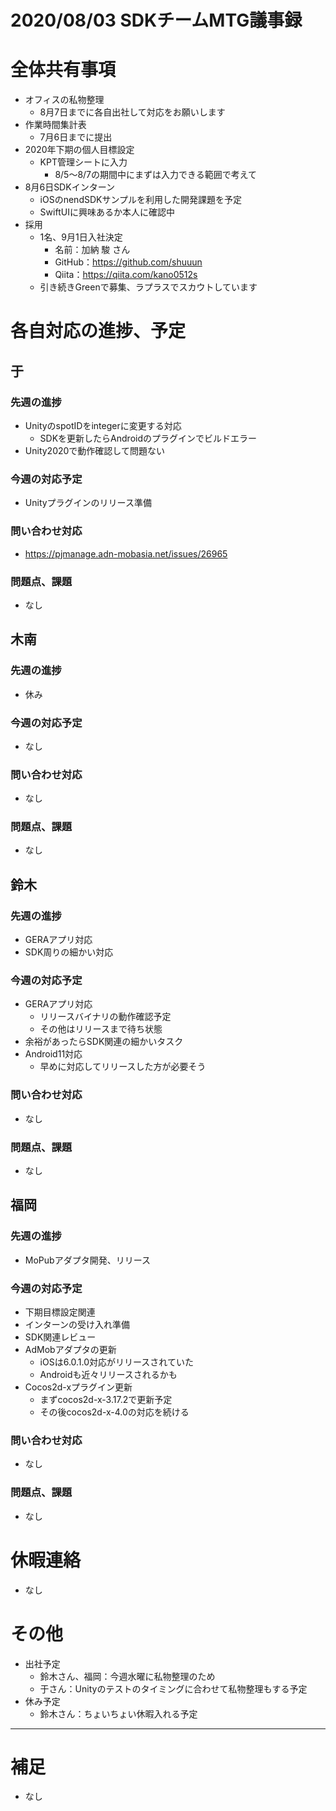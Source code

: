 # 2020/08/03 SDKチームMTG議事録

# 全体共有事項
- オフィスの私物整理
  - 8月7日までに各自出社して対応をお願いします
- 作業時間集計表
  - 7月6日までに提出
- 2020年下期の個人目標設定
  - KPT管理シートに入力
    - 8/5〜8/7の期間中にまずは入力できる範囲で考えて
- 8月6日SDKインターン
  - iOSのnendSDKサンプルを利用した開発課題を予定
  - SwiftUIに興味あるか本人に確認中
- 採用
  - 1名、9月1日入社決定
    - 名前：加納 駿 さん
    - GitHub：https://github.com/shuuun
    - Qiita：https://qiita.com/kano0512s
  - 引き続きGreenで募集、ラプラスでスカウトしています

# 各自対応の進捗、予定
## 于
### 先週の進捗
- UnityのspotIDをintegerに変更する対応
  - SDKを更新したらAndroidのプラグインでビルドエラー
- Unity2020で動作確認して問題ない

### 今週の対応予定
- Unityプラグインのリリース準備

### 問い合わせ対応
- https://pjmanage.adn-mobasia.net/issues/26965

### 問題点、課題
- なし

## 木南
### 先週の進捗
- 休み

### 今週の対応予定
- なし

### 問い合わせ対応
- なし

### 問題点、課題
- なし

## 鈴木
### 先週の進捗
- GERAアプリ対応
- SDK周りの細かい対応

### 今週の対応予定
- GERAアプリ対応
  - リリースバイナリの動作確認予定
  - その他はリリースまで待ち状態
- 余裕があったらSDK関連の細かいタスク
- Android11対応
  - 早めに対応してリリースした方が必要そう

### 問い合わせ対応
- なし

### 問題点、課題
- なし

## 福岡
### 先週の進捗
- MoPubアダプタ開発、リリース

### 今週の対応予定
- 下期目標設定関連
- インターンの受け入れ準備
- SDK関連レビュー
- AdMobアダプタの更新
  - iOSは6.0.1.0対応がリリースされていた
  - Androidも近々リリースされるかも
- Cocos2d-xプラグイン更新
  - まずcocos2d-x-3.17.2で更新予定
  - その後cocos2d-x-4.0の対応を続ける

### 問い合わせ対応
- なし

### 問題点、課題
- なし

# 休暇連絡
- なし

# その他
- 出社予定
  - 鈴木さん、福岡：今週水曜に私物整理のため
  - 于さん：Unityのテストのタイミングに合わせて私物整理もする予定
- 休み予定
  - 鈴木さん：ちょいちょい休暇入れる予定

----

# 補足
- なし
